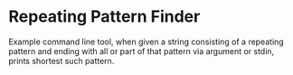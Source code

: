 # Repeating Pattern Finder

Example command line tool, when given a string consisting of a repeating pattern and ending with all or part of that pattern via argument or stdin, prints shortest such pattern.
